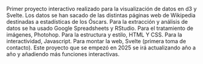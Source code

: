 Primer proyecto interactivo realizado para la visualización de datos en d3 y Svelte. Los datos se han sacado de las distintas páginas web de Wikipedia destinadas a estadísticas de los Óscars.
Para la extracción y análisis de datos se ha usado Google Spreadsheets y RStudio. Para el tratamiento de imágenes, Photohop. Para la estructura y estilo, HTML Y CSS. Para la interactividad, Javascript. Para montar la web, Svelte (primera toma de contacto).
Este proyecto que se empezó en 2025 se irá actualizando año a año y añadiendo más funciones interactivas.
